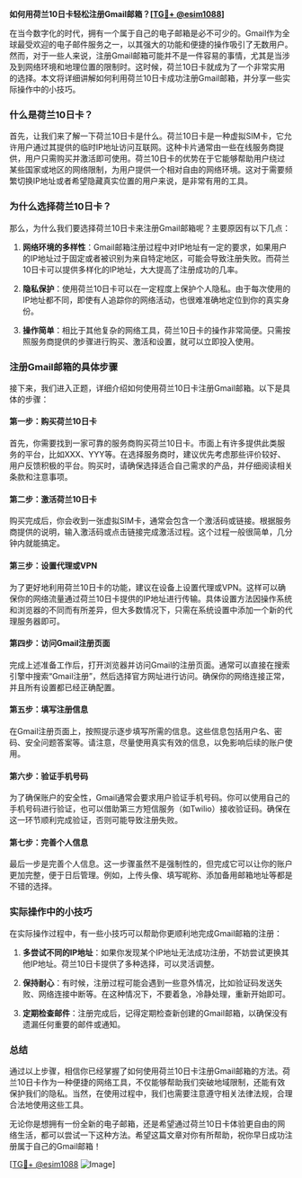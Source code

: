 **如何用荷兰10日卡轻松注册Gmail邮箱？[[TG💪+ @esim1088](https://t.me/s/esim1088)]**

在当今数字化的时代，拥有一个属于自己的电子邮箱是必不可少的。Gmail作为全球最受欢迎的电子邮件服务之一，以其强大的功能和便捷的操作吸引了无数用户。然而，对于一些人来说，注册Gmail邮箱可能并不是一件容易的事情，尤其是当涉及到网络环境和地理位置的限制时。这时候，荷兰10日卡就成为了一个非常实用的选择。本文将详细讲解如何利用荷兰10日卡成功注册Gmail邮箱，并分享一些实际操作中的小技巧。

### 什么是荷兰10日卡？

首先，让我们来了解一下荷兰10日卡是什么。荷兰10日卡是一种虚拟SIM卡，它允许用户通过其提供的临时IP地址访问互联网。这种卡片通常由一些在线服务商提供，用户只需购买并激活即可使用。荷兰10日卡的优势在于它能够帮助用户绕过某些国家或地区的网络限制，为用户提供一个相对自由的网络环境。这对于需要频繁切换IP地址或者希望隐藏真实位置的用户来说，是非常有用的工具。

### 为什么选择荷兰10日卡？

那么，为什么我们要选择荷兰10日卡来注册Gmail邮箱呢？主要原因有以下几点：

1. **网络环境的多样性**：Gmail邮箱注册过程中对IP地址有一定的要求，如果用户的IP地址过于固定或者被识别为来自特定地区，可能会导致注册失败。而荷兰10日卡可以提供多样化的IP地址，大大提高了注册成功的几率。
   
2. **隐私保护**：使用荷兰10日卡可以在一定程度上保护个人隐私。由于每次使用的IP地址都不同，即使有人追踪你的网络活动，也很难准确地定位到你的真实身份。

3. **操作简单**：相比于其他复杂的网络工具，荷兰10日卡的操作非常简便。只需按照服务商提供的步骤进行购买、激活和设置，就可以立即投入使用。

### 注册Gmail邮箱的具体步骤

接下来，我们进入正题，详细介绍如何使用荷兰10日卡注册Gmail邮箱。以下是具体的步骤：

#### 第一步：购买荷兰10日卡

首先，你需要找到一家可靠的服务商购买荷兰10日卡。市面上有许多提供此类服务的平台，比如XXX、YYY等。在选择服务商时，建议优先考虑那些评价较好、用户反馈积极的平台。购买时，请确保选择适合自己需求的产品，并仔细阅读相关条款和注意事项。

#### 第二步：激活荷兰10日卡

购买完成后，你会收到一张虚拟SIM卡，通常会包含一个激活码或链接。根据服务商提供的说明，输入激活码或点击链接完成激活过程。这个过程一般很简单，几分钟内就能搞定。

#### 第三步：设置代理或VPN

为了更好地利用荷兰10日卡的功能，建议在设备上设置代理或VPN。这样可以确保你的网络流量通过荷兰10日卡提供的IP地址进行传输。具体设置方法因操作系统和浏览器的不同而有所差异，但大多数情况下，只需在系统设置中添加一个新的代理服务器即可。

#### 第四步：访问Gmail注册页面

完成上述准备工作后，打开浏览器并访问Gmail的注册页面。通常可以直接在搜索引擎中搜索“Gmail注册”，然后选择官方网址进行访问。确保你的网络连接正常，并且所有设置都已经正确配置。

#### 第五步：填写注册信息

在Gmail注册页面上，按照提示逐步填写所需的信息。这些信息包括用户名、密码、安全问题答案等。请注意，尽量使用真实有效的信息，以免影响后续的账户使用。

#### 第六步：验证手机号码

为了确保账户的安全性，Gmail通常会要求用户验证手机号码。你可以使用自己的手机号码进行验证，也可以借助第三方短信服务（如Twilio）接收验证码。确保在这一环节顺利完成验证，否则可能导致注册失败。

#### 第七步：完善个人信息

最后一步是完善个人信息。这一步骤虽然不是强制性的，但完成它可以让你的账户更加完整，便于日后管理。例如，上传头像、填写昵称、添加备用邮箱地址等都是不错的选择。

### 实际操作中的小技巧

在实际操作过程中，有一些小技巧可以帮助你更顺利地完成Gmail邮箱的注册：

1. **多尝试不同的IP地址**：如果你发现某个IP地址无法成功注册，不妨尝试更换其他IP地址。荷兰10日卡提供了多种选择，可以灵活调整。

2. **保持耐心**：有时候，注册过程可能会遇到一些意外情况，比如验证码发送失败、网络连接中断等。在这种情况下，不要着急，冷静处理，重新开始即可。

3. **定期检查邮件**：注册完成后，记得定期检查新创建的Gmail邮箱，以确保没有遗漏任何重要的邮件或通知。

### 总结

通过以上步骤，相信你已经掌握了如何使用荷兰10日卡注册Gmail邮箱的方法。荷兰10日卡作为一种便捷的网络工具，不仅能够帮助我们突破地域限制，还能有效保护我们的隐私。当然，在使用过程中，我们也需要注意遵守相关法律法规，合理合法地使用这些工具。

无论你是想拥有一份全新的电子邮箱，还是希望通过荷兰10日卡体验更自由的网络生活，都可以尝试一下这种方法。希望这篇文章对你有所帮助，祝你早日成功注册属于自己的Gmail邮箱！

[[TG💪+ @esim1088](https://t.me/s/esim1088) ![Image](https://i.postimg.cc/4NQfJmqS/Snipaste-2025-05-13-00-14-12.png)]